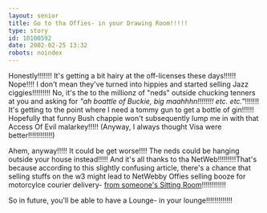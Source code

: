 ```yaml
---
layout: senior
title: Go to tha Offies- in your Drawing Room!!!!!
type: story
id: 10100592
date: 2002-02-25 13:32
robots: noindex
---
```


Honestly!!!!!!! It's getting a bit hairy at the off-licenses these days!!!!!! Nope!!!! I don't mean they've turned into hippies and started selling Jazz ciggies!!!!!!!!! No, it's the to the millionz of "neds" outside chucking tenners at you and asking for <i>"ah boattle of Buckie, big maahhhn!!!!!!!! etc. etc."</i>!!!!!!! It's getting to the point where I need a tommy gun to get a bottle of gin!!!!!! Hopefully that funny Bush chappie won't subsequently lump me in with that Access Of Evil malarkey!!!!! (Anyway, I always thought Visa were better!!!!!!!!!!!!)

Ahem, anyway!!!!! It could be get worse!!!! The neds could be hanging outside your house instead!!!!!  And it's all thanks to tha NetWeb!!!!!!!!!That's because according to this slightly confusing article, there's a chance that selling stuffs on the w3 might lead to NetWebby Offies selling booze for motorcylce courier delivery- <a href="http://www.theherald.co.uk/news/archive/25-2-19102-0-51-46.html" title="It's all to do with a 'changing social milieu', it says here!!!!!">from someone's Sitting Room</a>!!!!!!!!!!!! 

So in future, you'll be able to have a Lounge- in your lounge!!!!!!!!!!!!!
<div style="clear: both;"></div>
